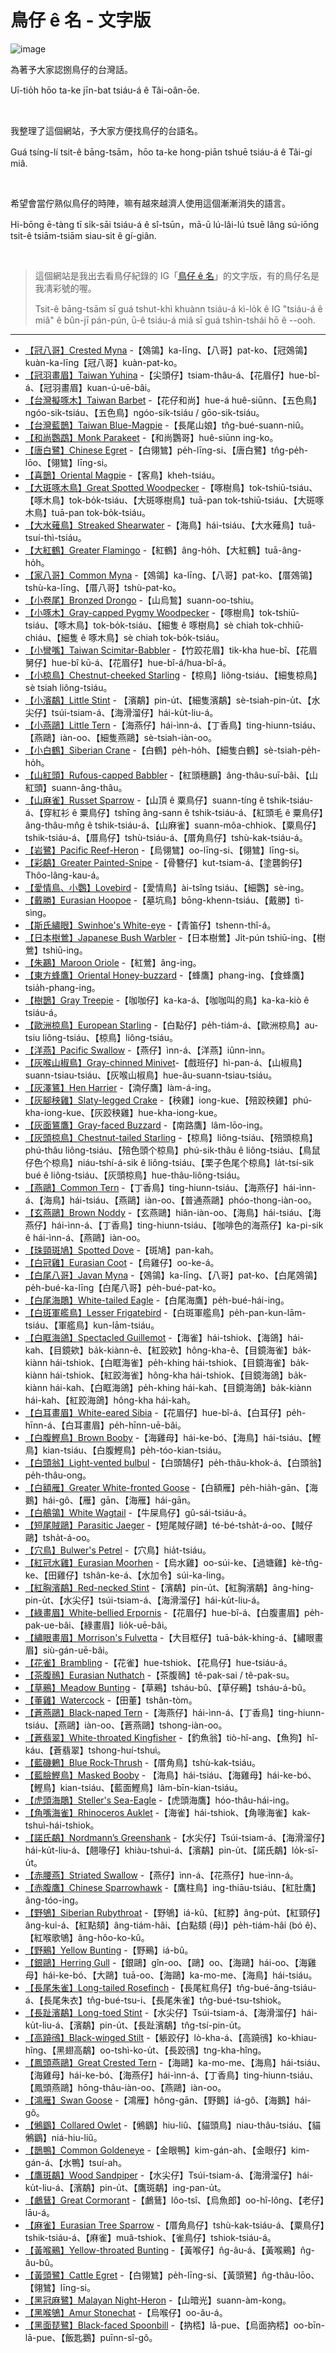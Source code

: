 # 鳥仔 ê 名 - 文字版

![image](https://user-images.githubusercontent.com/33391637/235700763-b3922fc6-5cbb-47e7-9de7-bfda3ad28e0d.png)

為著予大家認捌鳥仔的台灣話。

Uī-tio̍h hōo ta-ke jīn-bat tsiáu-á ê Tâi-oân-ōe.

&nbsp;

我整理了這個網站，予大家方便找鳥仔的台語名。

Guá	tsíng-lí tsit-ê bāng-tsām，hōo ta-ke hong-piān tshuē tsiáu-á ê Tâi-gí miâ.

&nbsp;

希望會當佇熟似鳥仔的時陣，嘛有越來越濟人使用這個漸漸消失的語言。

Hi-bōng ē-tàng tī si̍k-sāi tsiáu-á ê sî-tsūn，mā-ū lú-lâi-lú tsuē lâng sú-iōng tsit-ê	tsiām-tsiām	siau-sit ê gí-giân.

&nbsp;

> 這個網站是我出去看鳥仔紀錄的 IG「[鳥仔 ê 名](https://www.instagram.com/siansiansu/)」的文字版，有的鳥仔名是我凊彩號的喔。
> 
> Tsit-ê bāng-tsām sī guá tshut-khì khuànn tsiáu-á kì-lo̍k	ê IG "tsiáu-á ê miâ" ê bûn-jī pán-pún, ū-ê tsiáu-á miâ sī guá tshìn-tshái hō ê --ooh.

---

- [【冠八哥】Crested Myna]() -【鵁鴒】ka-līng、【八哥】pat-ko、【冠鵁鴒】kuàn-ka-līng【冠八哥】kuàn-pat-ko。
- [【冠羽畫眉】Taiwan Yuhina](https://www.instagram.com/p/Cm0uK0EvTnw/) -【尖頭仔】tsiam-thâu-á、【花眉仔】hue-bî-á、【冠羽畫眉】kuan-ú-uē-bâi。
- [【台灣擬啄木】Taiwan Barbet](https://www.instagram.com/p/CgKBWtMPX-B/) -【花仔和尚】hue-á huê-siūnn、【五色鳥】ngóo-sik-tsiáu、【五色鳥】ngóo-sik-tsiáu / gōo-sik-tsiáu。
- [【台灣藍鵲】Taiwan Blue-Magpie]() -【長尾山娘】tn̂g-bué-suann-niû。
- [【和尚鸚鵡】Monk Parakeet](https://www.instagram.com/p/CrJINUAROaM/) -【和尚鸚哥】huê-siūnn ing-ko。
- [【唐白鷺】Chinese Egret](https://www.instagram.com/p/CeiIAp9Pq2i/) -【白翎鷥】pe̍h-līng-si、【唐白鷺】tn̂g-pe̍h-lōo、【翎鷥】līng-si。
- [【喜鵲】Oriental Magpie]() -【客鳥】kheh-tsiáu。
- [【大斑啄木鳥】Great Spotted Woodpecker](https://www.instagram.com/p/Cs0EMfHxbgW/) -【啄樹鳥】tok-tshiū-tsiáu、【啄木鳥】tok-bo̍k-tsiáu、【大斑啄樹鳥】tuā-pan tok-tshiū-tsiáu、【大斑啄木鳥】tuā-pan tok-bo̍k-tsiáu。
- [【大水薙鳥】Streaked Shearwater](https://www.instagram.com/p/CmoL9gAP0O8/) -【海鳥】hái-tsiáu、【大水薙鳥】tuā-tsuí-thì-tsiáu。
- [【大紅鶴】Greater Flamingo](https://www.instagram.com/p/CkWGg5WP9CO/) -【紅鶴】âng-ho̍h、【大紅鶴】tuā-âng-ho̍h。
- [【家八哥】Common Myna]() -【鵁鴒】ka-līng、【八哥】pat-ko、【厝鵁鴒】tshù-ka-līng、【厝八哥】tshù-pat-ko。
- [【小卷尾】Bronzed Drongo](https://www.instagram.com/p/Cq8W9RuPR0-/) -【山烏鶖】suann-oo-tshiu。
- [【小啄木】Gray-capped Pygmy Woodpecker](https://www.instagram.com/p/CYt9BvZP1oY/) -【啄樹鳥】tok-tshiū-tsiáu、【啄木鳥】tok-bo̍k-tsiáu、【細隻 ê 啄樹鳥】sè chiah tok-chhiū-chiáu、【細隻 ê 啄木鳥】sè chiah tok-bo̍k-tsiáu。
- [【小彎嘴】Taiwan Scimitar-Babbler](https://www.instagram.com/p/CXEK7PLPQ27/) -【竹跤花眉】tik-kha hue-bî、【花眉舅仔】hue-bî kū-á、【花眉仔】hue-bî-á/hua-bî-á。
- [【小椋鳥】Chestnut-cheeked Starling](https://www.instagram.com/p/Csyw3vax0Km/) -【椋鳥】liông-tsiáu、【細隻椋鳥】sè tsiah liông-tsiáu。
- [【小濱鷸】Little Stint](https://www.instagram.com/p/Cr8hvSixdT1/) - 【濱鷸】pin-u̍t、【細隻濱鷸】sè-tsiah-pin-u̍t、【水尖仔】tsúi-tsiam-á、【海滑溜仔】hái-ku̍t-liu-á。
- [【小燕鷗】Little Tern](https://www.instagram.com/p/Ce_SPOKPyvG/) -【海燕仔】hái-ìnn-á、【丁香鳥】ting-hiunn-tsiáu、【燕鷗】iàn-oo、【細隻燕鷗】sè-tsiah-iàn-oo。
- [【小白鶴】Siberian Crane](https://www.instagram.com/p/CYh9BmLPKJO/) -【白鶴】pe̍h-ho̍h、【細隻白鶴】sè-tsiah-pe̍h-ho̍h。
- [【山紅頭】Rufous-capped Babbler](https://www.instagram.com/p/CmtzGiYvaFf/) -【紅頭穗鶥】âng-thâu-suī-bâi、【山紅頭】suann-âng-thâu。
- [【山麻雀】Russet Sparrow](https://www.instagram.com/p/CgHAFecvH-R/) -【山頂 ê 粟鳥仔】suann-tíng ê tshik-tsiáu-á、【穿紅衫 ê 粟鳥仔】tshīng âng-sann ê tshik-tsiáu-á、【紅頭毛 ê 粟鳥仔】âng-thâu-mn̂g ê tshik-tsiáu-á、【山麻雀】suann-môa-chhiok、【粟鳥仔】tshik-tsiáu-á、【厝鳥仔】tshù-tsiáu-á、【厝角鳥仔】tshù-kak-tsiáu-á。
- [【岩鷺】Pacific Reef-Heron](https://www.instagram.com/p/CixgFgCPrgi/) -【烏翎鷥】oo-līng-si、【翎鷥】līng-si。
- [【彩鷸】Greater Painted-Snipe](https://www.instagram.com/p/ChfPVWpv5C_/) -【骨簪仔】kut-tsiam-á、【塗礱鉤仔】Thôo-lâng-kau-á。
- [【愛情鳥、小鸚】Lovebird](https://www.instagram.com/p/CrGa0aoxcIq/) -【愛情鳥】ài-tsîng tsiáu、【細鸚】sè-ing。
- [【戴勝】Eurasian Hoopoe](https://www.instagram.com/p/CZV9qqKvwQx/) -【墓坑鳥】bōng-khenn-tsiáu、【戴勝】tì-sìng。
- [【斯氏繡眼】Swinhoe's White-eye](https://www.instagram.com/p/CkqjSK4vZYx/) -【青笛仔】tshenn-thî-á。
- [【日本樹鶯】Japanese Bush Warbler](https://www.instagram.com/p/CtRiGfXPFuV/) -【日本樹鶯】Ji̍t-pún tshiū-ing、【樹鶯】tshiū-ing。
- [【朱鸝】Maroon Oriole](https://www.instagram.com/p/CYmPuQmPGpe/) -【紅鶯】âng-ing。
- [【東方蜂鷹】Oriental Honey-buzzard](https://www.instagram.com/p/Ci0dKQaPaqI/) -【蜂鷹】phang-ing、【食蜂鷹】tsia̍h-phang-ing。
- [【樹鵲】Gray Treepie](https://www.instagram.com/p/CgGtX54P8Ic/) -【咖咖仔】ka-ka-á、【咖咖叫的鳥】ka-ka-kiò ê tsiáu-á。
- [【歐洲椋鳥】European Starling](https://www.instagram.com/p/CmCDJq_vDon/) -【白點仔】pe̍h-tiám-á、【歐洲椋鳥】au-tsiu liông-tsiáu、【椋鳥】liông-tsiáu。
- [【洋燕】Pacific Swallow](https://www.instagram.com/p/CgZF3DevFML/) -【燕仔】ìnn-á、【洋燕】iûnn-ìnn。
- [【灰喉山椒鳥】Gray-chinned Minivet](https://www.instagram.com/p/CYpOcexhZFz/)-【戲班仔】hì-pan-á、【山椒鳥】suann-tsiau-tsiáu、【灰喉山椒鳥】hue-âu-suann-tsiau-tsiáu。
- [【灰澤鵟】Hen Harrier](https://www.instagram.com/p/Ck3fhNEvGv6/) -【湳仔鷹】làm-á-ing。
- [【灰腳秧雞】Slaty-legged Crake](https://www.instagram.com/p/CnjSA1IvJ5u/) -【秧雞】iong-kue、【殕跤秧雞】phú-kha-iong-kue、【灰跤秧雞】hue-kha-iong-kue。
- [【灰面鵟鷹】Gray-faced Buzzard]() -【南路鷹】lâm-lōo-ing。
- [【灰頭椋鳥】Chestnut-tailed Starling](https://www.instagram.com/p/Crsd8aBRAAl/) -【椋鳥】liông-tsiáu、【殕頭椋鳥】phú-thâu liông-tsiáu、【殕色頭个椋鳥】phú-sik-thâu ê liông-tsiáu、【鳥鼠仔色个椋鳥】niáu-tshí-á-sik ê liông-tsiáu、【栗子色尾个椋鳥】la̍t-tsí-sik bué ê liông-tsiáu、【灰頭椋鳥】hue-thâu-liông-tsiáu。
- [【燕鷗】Common Tern](https://www.instagram.com/p/Clv0lxOv5qp/) -【丁香鳥】ting-hiunn-tsiáu、【海燕仔】hái-ìnn-á、【海鳥】hái-tsiáu、【燕鷗】iàn-oo、【普通燕鷗】phóo-thong-iàn-oo。
- [【玄燕鷗】Brown Noddy](https://www.instagram.com/p/CmiuVHAPDxV/) -【玄燕鷗】hiân-iàn-oo、【海鳥】hái-tsiáu、【海燕仔】hái-ìnn-á、【丁香鳥】ting-hiunn-tsiáu、【咖啡色的海燕仔】ka-pi-sik ê hái-ìnn-á、【燕鷗】iàn-oo。
- [【珠頸斑鳩】Spotted Dove](https://www.instagram.com/p/CgWlp6rPT4z/) -【斑鳩】pan-kah。
- [【白冠雞】Eurasian Coot](https://www.instagram.com/p/CmT0vf3vPS9/) -【烏雞仔】oo-ke-á。
- [【白尾八哥】Javan Myna]() -【鵁鴒】ka-līng、【八哥】pat-ko、【白尾鵁鴒】pe̍h-bué-ka-līng【白尾八哥】pe̍h-bué-pat-ko。
- [【白尾海鵰】White-tailed Eagle](https://www.instagram.com/p/CkQwRc3PuZL/) -【白尾海鷹】pe̍h-bué-hái-ing。
- [【白斑軍艦鳥】Lesser Frigatebird](https://www.instagram.com/p/CfxnVIuPEja/) -【白斑軍艦鳥】pe̍h-pan-kun-lām-tsiáu、【軍艦鳥】kun-lām-tsiáu。
- [【白眶海鴿】Spectacled Guillemot](https://www.instagram.com/p/Ctno6QZRwtr/) -【海雀】hái-tshiok、【海鴿】hái-kah、【目鏡欸】ba̍k-kiànn-ê、【紅跤欸】hông-kha-ê、【目鏡海雀】ba̍k-kiànn hái-tshiok、【白眶海雀】pe̍h-khing hái-tshiok、【目鏡海雀】ba̍k-kiànn hái-tshiok、【紅跤海雀】hông-kha hái-tshiok、【目鏡海鴿】ba̍k-kiànn hái-kah、【白眶海鴿】pe̍h-khing hái-kah、【目鏡海鴿】ba̍k-kiànn hái-kah、【紅跤海鴿】hông-kha hái-kah。
- [【白耳畫眉】White-eared Sibia](https://www.instagram.com/p/CmviT9RP8Wv/) -【花眉仔】hue-bî-á、【白耳仔】pe̍h-hīnn-á、【白耳畫眉】pe̍h-hīnn-uē-bâi。
- [【白腹鰹鳥】Brown Booby](https://www.instagram.com/p/ClynkRbP8Lx/) -【海雞母】hái-ke-bó、【海鳥】hái-tsiáu、【鰹鳥】kian-tsiáu、【白腹鰹鳥】pe̍h-tóo-kian-tsiáu。
- [【白頭翁】Light-vented bulbul](https://www.instagram.com/p/CdCgebyvUB2/) -【白頭鵠仔】pe̍h-thâu-khok-á、【白頭翁】pe̍h-thâu-ong。
- [【白額雁】Greater White-fronted Goose](https://www.instagram.com/p/Ck23Hj8PzJP/) -【白額雁】pe̍h-hia̍h-gān、【海鵝】hái-gô、【雁】gān、【海雁】hái-gān。
- [【白鶺鴒】White Wagtail]() -【牛屎鳥仔】gû-sái-tsiáu-á。
- [【短尾賊鷗】Parasitic Jaeger](https://www.instagram.com/p/CivHztMPzUa/) -【短尾賊仔鷗】té-bé-tsha̍t-á-oo、【賊仔鷗】tsha̍t-á-oo。
- [【穴鳥】Bulwer's Petrel](https://www.instagram.com/p/Cmd3oVePbM5/) -【穴鳥】hia̍t-tsiáu。
- [【紅冠水雞】Eurasian Moorhen](https://www.instagram.com/p/Cb5-RQbvBo6/) -【烏水雞】oo-súi-ke、【過塘雞】kè-tn̂g-ke、【田雞仔】tshân-ke-á、【水加令】súi-ka-ling。
- [【紅胸濱鷸】Red-necked Stint](https://www.instagram.com/p/Cr3ffigRk2I/) -【濱鷸】pin-u̍t、【紅胸濱鷸】âng-hing-pin-u̍t、【水尖仔】tsúi-tsiam-á、【海滑溜仔】hái-ku̍t-liu-á。
- [【綠畫眉】White-bellied Erpornis](https://www.instagram.com/p/CmmM_mBvJ1w/) -【花眉仔】hue-bî-á、【白腹畫眉】pe̍h-pak-ue-bâi、【綠畫眉】lio̍k-uē-bâi。
- [【繡眼畫眉】Morrison's Fulvetta](https://www.instagram.com/p/CmlYB_fPGwk/) -【大目框仔】tuā-ba̍k-khing-á、【繡眼畫眉】siù-gán-uē-bâi。
- [【花雀】Brambling](https://www.instagram.com/p/CknKzp8PMuO/) -【花雀】hue-tshiok、【花鳥仔】hue-tsiáu-á。
- [【茶腹鳾】Eurasian Nuthatch](https://www.instagram.com/p/Cs8903UR7v5/) -【茶腹鳾】tê-pak-sai / tê-pak-su。
- [【草鵐】Meadow Bunting](https://www.instagram.com/p/Ct1gbnIR-fd/) -【草鵐】tsháu-bû、【草仔鵐】tsháu-á-bû。
- [【董雞】Watercock](https://www.instagram.com/p/CgCxUF6PQfN/) -【田董】tshân-tòm。
- [【蒼燕鷗】Black-naped Tern](https://www.instagram.com/p/CfwgLBwvYyZ/) -【海燕仔】hái-ìnn-á、【丁香鳥】ting-hiunn-tsiáu、【燕鷗】iàn-oo、【蒼燕鷗】tshong-iàn-oo。
- [【蒼翡翠】White-throated Kingfisher](https://www.instagram.com/p/CZoTVI0vuax/) -【釣魚翁】tiò-hî-ang、【魚狗】hî-káu、【蒼翡翠】tshong-huí-tshuì。
- [【藍磯鶇】Blue Rock-Thrush](https://www.instagram.com/p/CjOR7LJvVux/) -【厝角鳥】tshù-kak-tsiáu。
- [【藍臉鰹鳥】Masked Booby](https://www.instagram.com/p/CmqIjWpvoGZ/) - 【海鳥】hái-tsiáu、【海雞母】hái-ke-bó、【鰹鳥】kian-tsiáu、【藍面鰹鳥】lâm-bīn-kian-tsiáu。
- [【虎頭海鵰】Steller's Sea-Eagle](https://www.instagram.com/p/CtCIWNkRBJk/) -【虎頭海鷹】hóo-thâu-hái-ing。
- [【角嘴海雀】Rhinoceros Auklet](https://www.instagram.com/p/Csv-bySxiq4/) -【海雀】hái-tshiok、【角喙海雀】kak-tshuì-hái-tshiok。
- [【諾氏鷸】Nordmann’s Greenshank](https://www.instagram.com/p/ClL7Sgdvm-8/) -【水尖仔】Tsúi-tsiam-á、【海滑溜仔】hái-ku̍t-liu-á、【翹喙仔】khiàu-tshuì-á、【濱鷸】pin-u̍t、【諾氏鷸】lo̍k-sī-u̍t。
- [【赤腰燕】Striated Swallow](https://www.instagram.com/p/CgOJXAKvWj4/) -【燕仔】ìnn-á、【花燕仔】hue-ìnn-á。
- [【赤腹鷹】Chinese Sparrowhawk](https://www.instagram.com/p/Ci0dKQaPaqI/) -【鷹柱鳥】ing-thiāu-tsiáu、【紅肚鷹】âng-tóo-ing。
- [【野鴝】Siberian Rubythroat](https://www.instagram.com/p/Cs3wXzeRmZA/) -【野鴝】iá-kû、【紅脖】âng-pu̍t、【紅頸仔】âng-kui-á、【紅點頦】âng-tiám-hâi、【白點頦 (母)】pe̍h-tiám-hâi (bó ê)、【紅喉歌鴝】âng-hôo-ko-kû。
- [【野鵐】Yellow Bunting](https://www.instagram.com/p/Ck5Vg3Nv6dE/) -【野鵐】iá-bû。
- [【銀鷗】Herring Gull](https://www.instagram.com/p/CZmRCf-v1s_/) -【銀鷗】gîn-oo、【鷗】oo、【海鷗】hái-oo、【海雞母】hái-ke-bó、【大鷗】tuā-oo、【海鷗】ka-mo-me、【海鳥】hái-tsiáu。
- [【長尾朱雀】Long-tailed Rosefinch](https://www.instagram.com/p/CtUFla0PGEB/) -【長尾紅鳥仔】tn̂g-bué-âng-tsiáu-á、【長尾朱衣】tn̂g-bué-tsu-i、【長尾朱雀】tn̂g-bué-tsu-tshiok。
- [【長趾濱鷸】Long-toed Stint](https://www.instagram.com/p/CiHDhr9PBrT/) -【水尖仔】Tsúi-tsiam-á、【海滑溜仔】hái-ku̍t-liu-á、【濱鷸】pin-u̍t、【長趾濱鷸】tn̂g-tsí-pin-u̍t。
- [【高蹺鴴】Black-winged Stilt](https://www.instagram.com/siansiansu/) -【躼跤仔】lò-kha-á、【高蹺鴴】ko-khiau-hîng、【黑翅高鷸】oo-tshì-ko-u̍t、【長跤鴴】tng-kha-hîng。
- [【鳳頭燕鷗】Great Crested Tern](https://www.instagram.com/p/Cf4cyiFP0mD/) -【海鷗】ka-mo-me、【海鳥】hái-tsiáu、【海雞母】hái-ke-bó、【海燕仔】hái-ìnn-á、【丁香鳥】ting-hiunn-tsiáu、【鳳頭燕鷗】hōng-thâu-iàn-oo、【燕鷗】iàn-oo。
- [【鴻雁】Swan Goose](https://www.instagram.com/p/CZKHKvjvw5d/) -【鴻雁】hông-gān、【野鵝】iá-gô、【海鵝】hái-gô。
- [【鵂鶹】Collared Owlet](https://www.instagram.com/p/CY4NkEhP5bQ/) -【鵂鶹】hiu-liû、【貓頭鳥】niau-thâu-tsiáu、【貓鵂鶹】niá-hiu-liû。
- [【鵲鴨】Common Goldeneye](https://www.instagram.com/p/Cl37GiWvtUT/) -【金眼鴨】kim-gán-ah、【金眼仔】kim-gán-á、【水鴨】tsuí-ah。
- [【鷹斑鷸】Wood Sandpiper](https://www.instagram.com/p/CiQW-vDvjOp/) -【水尖仔】Tsúi-tsiam-á、【海滑溜仔】hái-ku̍t-liu-á、【濱鷸】pin-u̍t、【鷹斑鷸】ing-pan-u̍t。
- [【鸕鶿】Great Cormorant](https://www.instagram.com/p/CZj5j9WP7d-/) -【鸕鶿】lôo-tsî、【烏魚郎】oo-hî-lông、【老仔】lāu-á。
- [【麻雀】Eurasian Tree Sparrow](https://www.instagram.com/p/CloZmg3v-V9/) -【厝角鳥仔】tshù-kak-tsiáu-á、【粟鳥仔】tshik-tsiáu-á、【麻雀】muâ-tshiok、【雀鳥仔】tshiok-tsiáu-á。
- [【黃喉鵐】Yellow-throated Bunting](https://www.instagram.com/p/ClGCBgLPzUg/) -【黃喉仔】n̂g-âu-á、【黃喉鵐】n̂g-âu-bû。
- [【黃頭鷺】Cattle Egret](https://www.instagram.com/p/CipiRfcPAAI/) -【白翎鷥】pe̍h-līng-si、【黃頭鷺】n̂g-thâu-lōo、【翎鷥】līng-si。
- [【黑冠麻鷺】Malayan Night-Heron]() -【山暗光】suann-àm-kong。
- [【黑喉鴝】Amur Stonechat](https://www.instagram.com/p/Cku2RYNvmRI/) -【烏喉仔】oo-âu-á。
- [【黑面琵鷺】Black-faced Spoonbill](https://www.instagram.com/p/CebV0O6vKxz/) -【抐桮】lā-pue、【烏面抐桮】oo-bīn-lā-pue、【飯匙鵝】puīnn-sî-gô。